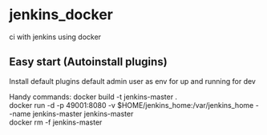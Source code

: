 # jenkins_docker
ci with jenkins using docker

## Easy start (Autoinstall plugins)
Install default plugins
default admin user as env for up and running for dev

Handy commands:
docker build -t jenkins-master .  
docker run -d -p 49001:8080 -v $HOME/jenkins_home:/var/jenkins_home --name jenkins-master jenkins-master  
docker rm -f jenkins-master  

